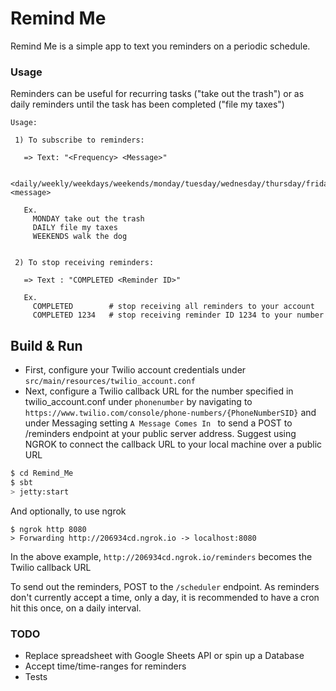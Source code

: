 # Remind Me #

Remind Me is a simple app to text you reminders on a periodic schedule.


### Usage

Reminders can be useful for recurring tasks ("take out the trash") or as daily reminders until the task has been completed ("file my taxes")

```
Usage:

 1) To subscribe to reminders:

   => Text: "<Frequency> <Message>"

   <daily/weekly/weekdays/weekends/monday/tuesday/wednesday/thursday/friday/saturday/sunday> <message>

   Ex.
     MONDAY take out the trash
     DAILY file my taxes
     WEEKENDS walk the dog


 2) To stop receiving reminders:

   => Text : "COMPLETED <Reminder ID>"

   Ex.
     COMPLETED        # stop receiving all reminders to your account
     COMPLETED 1234   # stop receiving reminder ID 1234 to your number
```


## Build & Run ##

* First, configure your Twilio account credentials under `src/main/resources/twilio_account.conf`
* Next, configure a Twilio callback URL for the number specified in twilio_account.conf under `phonenumber` by navigating to `https://www.twilio.com/console/phone-numbers/{PhoneNumberSID}` and under Messaging setting `A Message Comes In ` to send a POST to /reminders endpoint at your public server address. Suggest using NGROK to connect the callback URL to your local machine over a public URL

```sh
$ cd Remind_Me
$ sbt
> jetty:start
```
And optionally, to use ngrok
```
$ ngrok http 8080
> Forwarding http://206934cd.ngrok.io -> localhost:8080
```

In the above example, `http://206934cd.ngrok.io/reminders` becomes the Twilio callback URL

To send out the reminders, POST to the `/scheduler` endpoint. As reminders don't currently accept a time, only a day, it is recommended to have a cron hit this once, on a daily interval.


### TODO

* Replace spreadsheet with Google Sheets API or spin up a Database
* Accept time/time-ranges for reminders
* Tests